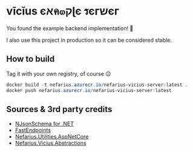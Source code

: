 ﻿# vīcĭus єאค๓קɭє รєгשєг

You found the example backend implementation! 🎉

I also use this project in production so it can be considered stable.

## How to build

Tag it with your own registry, of course 😉

```PowerShell
docker build -t nefarius.azurecr.io/nefarius-vicius-server:latest .
docker push nefarius.azurecr.io/nefarius-vicius-server:latest
```

## Sources & 3rd party credits

- [NJsonSchema for .NET](https://github.com/RicoSuter/NJsonSchema)
- [FastEndpoints](https://fast-endpoints.com/)
- [Nefarius.Utilities.AspNetCore](https://github.com/nefarius/Nefarius.Utilities.AspNetCore)
- [Nefarius.Vicius.Abstractions](https://github.com/nefarius/Nefarius.Vicius.Abstractions)
